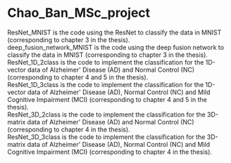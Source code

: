 # Chao_Ban_MSc_project
ResNet_MNIST is the code using the ResNet to classify the data in MNIST (corresponding to chapter 3 in the thesis).    
deep_fusion_network_MNIST is the code using the deep fusion network to classify the data in MNIST (corresponding to chapter 3 in the thesis).    
ResNet_1D_2class is the code to implement the classification for the 1D-vector data of Alzheimer' Disease (AD) and Normal Control (NC) (corresponding to chapter 4 and 5 in the thesis).    
ResNet_1D_3class is the code to implement the classification for the 1D-vector data of Alzheimer' Disease (AD), Normal Control (NC) and Mild Cognitive Impairment (MCI) (corresponding to chapter 4 and 5 in the thesis).    
ResNet_3D_2class is the code to implement the classification for the 3D-matrix data of Alzheimer' Disease (AD) and Normal Control (NC) (corresponding to chapter 4 in the thesis).    
ResNet_3D_3class is the code to implement the classification for the 3D-matrix data of Alzheimer' Disease (AD), Normal Control (NC) and Mild Cognitive Impairment (MCI) (corresponding to chapter 4 in the thesis).
